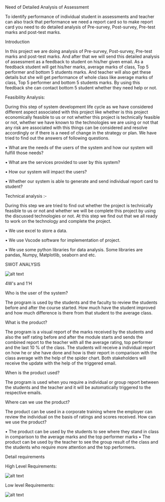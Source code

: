 Need of Detailed Analysis of Assessment

To identify performance of individual student in assessments and teacher can also track that performance we need a report card so to make report  card you need to do detailed analysis of Pre-survey, Post-survey, Pre-test marks and post-test marks.
 
Introduction 

In this project we are doing analysis of Pre-survey, Post-survey, Pre-test marks and post-test marks.
And after that we will send this detailed analysis of assessment as a feedback to student on his/her given email. As a feedback student will get his/her marks, average marks of class, Top 5 performer and bottom 5 students marks. And teacher will also get these details but she will get performance of whole class like average marks of class, Top 5 performer and bottom 5 students marks. By using this feedback she can contact bottom 5 student whether they need help or not.

Feasibility Analysis: 

During this step of system development life cycle as we have considered different aspect associated with this project like whether is this project economically feasible to us or not whether this project is technically feasible or not, whether we have known to the technologies we are using or not that any risk are associated with this things can be considered and resolve accordingly or if there is a need of change in the strategy or plan. We have tried to find out the answers of following questions. 

•	What are the needs of the users of the system and how our system will fulfill those needs? 

•	What are the services provided to user by this system? 

•	How our system will impact the users? 

•	Whether our system is able to generate and send individual report card to student? 

Technical analysis :-

During this step we are tried to find out whether the project is technically feasible to us or not and whether we will be complete this project by using the discussed technologies or not. At this step we find out that we all ready to work on the technology and complete the project.

•	We use excel to store a data.

•	We use Vscode software for implementation of project.

•	We use some python libraries for data analysis. Some libraries are pandas, Numpy, 
Matplotlib, seaborn and etc.

SWOT ANALYSIS


![alt text](https://github.com/99003655/AppliedSDLC_C4/blob/main/SWOT%20Analysis.png)

4W's and 1'H

Who is the user of the system?

The program is used by the students and the faculty to review the students before and after the course started. How much have the student improved and how much difference is there from that student to the average class.

What is the product?

The program is a visual report of the marks received by the students and also the self rating before and after the module starts and sends the combined report to the teacher with all the average rating, top performer and the last 10 % of the class. The students will receive a individual report on how he or she have done and how is their report in comparison with the class average with the help of the spider chart. Both stakeholders will receive the update with the help of the triggered email.

When is the product used?

The program is used when you require a individual or group report between the students and the teacher and it will be automatically triggered to the respective emails.

Where can we use the product?

The product can be used in a corporate training where the employer can review the individual on the basis of ratings and scores received. 
How can we use the product?

•	The product can be used by the students to see where they stand in class in comparison to the average marks and the top performer marks
•	The product can be used by the teacher to see the group result of the class and the students who require more attention and the top performers.

Detail requirements

High Level Requirements:


![alt text](https://github.com/99003655/AppliedSDLC_C4/blob/main/HighLevelReqt.JPG)

Low level Requirements:


![alt text](https://github.com/99003655/AppliedSDLC_C4/blob/main/lowlevelreqt.JPG)

